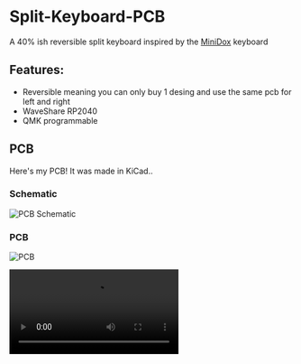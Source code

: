 # Split-Keyboard-PCB
A 40% ish reversible split keyboard inspired by the [MiniDox](https://github.com/That-Canadian/MiniDox_PCB) keyboard

## Features:

- Reversible meaning you can only buy 1 desing and use the same pcb for left and right
- WaveShare RP2040
- QMK programmable

## PCB

Here's my PCB! It was made in KiCad..

### Schematic
![PCB Schematic](https://hc-cdn.hel1.your-objectstorage.com/s/v3/d4725ec4d13e3297cc43a62d7b7fab30dcb2146b_screenshot_20250429_141337.png)

### PCB
![PCB](https://hc-cdn.hel1.your-objectstorage.com/s/v3/6fd86ed159e54548f2f056bee3e29779e99444c3_screenshot_20250429_141025.png)

![](demo.mp4)

